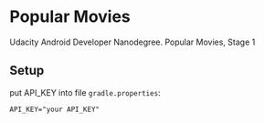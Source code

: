 # Popular Movies

Udacity Android Developer Nanodegree. Popular Movies, Stage 1

## Setup

put API_KEY into file `gradle.properties`:

```
API_KEY="your API_KEY"
```